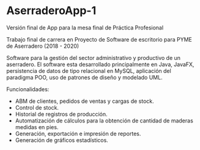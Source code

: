 # AserraderoApp-1
Versión final de App para la mesa final de Práctica Profesional

Trabajo final de carrera en Proyecto de Software de escritorio para PYME de Aserradero (2018 - 2020) 

Software para la gestión del sector administrativo y productivo de un aserradero. 
El software esta desarrollado principalmente en Java, JavaFX, persistencia de datos de tipo relacional en MySQL, aplicación del paradigma POO, uso de patrones de diseño
y modelado UML. 

Funcionalidades: 

- ABM de clientes, pedidos de ventas y cargas de stock. 
- Control de stock. 
- Historial de registros de producción. 
- Automatización de cálculos para la obtención de cantidad de maderas medidas en pies. 
- Generación, exportación e impresión de reportes. 
- Generación de gráficos estadísticos.
